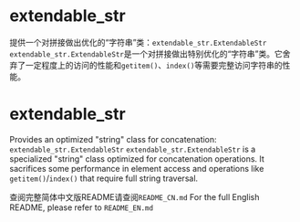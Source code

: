 # extendable_str
提供一个对拼接做出优化的“字符串”类：`extendable_str.ExtendableStr`
`extendable_str.ExtendableStr`是一个对拼接做出特别优化的“字符串”类。它舍弃了一定程度上的访问的性能和`getitem()`、`index()`等需要完整访问字符串的性能。

# extendable_str
Provides an optimized "string" class for concatenation: `extendable_str.ExtendableStr`
`extendable_str.ExtendableStr` is a specialized "string" class optimized for concatenation operations. It sacrifices some performance in element access and operations like `getitem()`/`index()` that require full string traversal.

查阅完整简体中文版README请查阅`README_CN.md`
For the full English README, please refer to `README_EN.md`